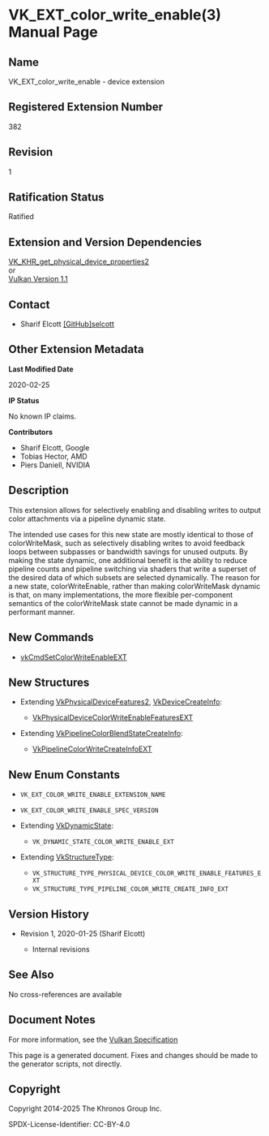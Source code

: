 # VK\_EXT\_color\_write\_enable(3) Manual Page

## Name

VK\_EXT\_color\_write\_enable - device extension



## [](#_registered_extension_number)Registered Extension Number

382

## [](#_revision)Revision

1

## [](#_ratification_status)Ratification Status

Ratified

## [](#_extension_and_version_dependencies)Extension and Version Dependencies

[VK\_KHR\_get\_physical\_device\_properties2](https://registry.khronos.org/vulkan/specs/latest/man/html/VK_KHR_get_physical_device_properties2.html)  
or  
[Vulkan Version 1.1](#versions-1.1)

## [](#_contact)Contact

- Sharif Elcott [\[GitHub\]selcott](https://github.com/KhronosGroup/Vulkan-Docs/issues/new?body=%5BVK_EXT_color_write_enable%5D%20%40selcott%0A%2AHere%20describe%20the%20issue%20or%20question%20you%20have%20about%20the%20VK_EXT_color_write_enable%20extension%2A)

## [](#_other_extension_metadata)Other Extension Metadata

**Last Modified Date**

2020-02-25

**IP Status**

No known IP claims.

**Contributors**

- Sharif Elcott, Google
- Tobias Hector, AMD
- Piers Daniell, NVIDIA

## [](#_description)Description

This extension allows for selectively enabling and disabling writes to output color attachments via a pipeline dynamic state.

The intended use cases for this new state are mostly identical to those of colorWriteMask, such as selectively disabling writes to avoid feedback loops between subpasses or bandwidth savings for unused outputs. By making the state dynamic, one additional benefit is the ability to reduce pipeline counts and pipeline switching via shaders that write a superset of the desired data of which subsets are selected dynamically. The reason for a new state, colorWriteEnable, rather than making colorWriteMask dynamic is that, on many implementations, the more flexible per-component semantics of the colorWriteMask state cannot be made dynamic in a performant manner.

## [](#_new_commands)New Commands

- [vkCmdSetColorWriteEnableEXT](https://registry.khronos.org/vulkan/specs/latest/man/html/vkCmdSetColorWriteEnableEXT.html)

## [](#_new_structures)New Structures

- Extending [VkPhysicalDeviceFeatures2](https://registry.khronos.org/vulkan/specs/latest/man/html/VkPhysicalDeviceFeatures2.html), [VkDeviceCreateInfo](https://registry.khronos.org/vulkan/specs/latest/man/html/VkDeviceCreateInfo.html):
  
  - [VkPhysicalDeviceColorWriteEnableFeaturesEXT](https://registry.khronos.org/vulkan/specs/latest/man/html/VkPhysicalDeviceColorWriteEnableFeaturesEXT.html)
- Extending [VkPipelineColorBlendStateCreateInfo](https://registry.khronos.org/vulkan/specs/latest/man/html/VkPipelineColorBlendStateCreateInfo.html):
  
  - [VkPipelineColorWriteCreateInfoEXT](https://registry.khronos.org/vulkan/specs/latest/man/html/VkPipelineColorWriteCreateInfoEXT.html)

## [](#_new_enum_constants)New Enum Constants

- `VK_EXT_COLOR_WRITE_ENABLE_EXTENSION_NAME`
- `VK_EXT_COLOR_WRITE_ENABLE_SPEC_VERSION`
- Extending [VkDynamicState](https://registry.khronos.org/vulkan/specs/latest/man/html/VkDynamicState.html):
  
  - `VK_DYNAMIC_STATE_COLOR_WRITE_ENABLE_EXT`
- Extending [VkStructureType](https://registry.khronos.org/vulkan/specs/latest/man/html/VkStructureType.html):
  
  - `VK_STRUCTURE_TYPE_PHYSICAL_DEVICE_COLOR_WRITE_ENABLE_FEATURES_EXT`
  - `VK_STRUCTURE_TYPE_PIPELINE_COLOR_WRITE_CREATE_INFO_EXT`

## [](#_version_history)Version History

- Revision 1, 2020-01-25 (Sharif Elcott)
  
  - Internal revisions

## [](#_see_also)See Also

No cross-references are available

## [](#_document_notes)Document Notes

For more information, see the [Vulkan Specification](https://registry.khronos.org/vulkan/specs/latest/html/vkspec.html#VK_EXT_color_write_enable)

This page is a generated document. Fixes and changes should be made to the generator scripts, not directly.

## [](#_copyright)Copyright

Copyright 2014-2025 The Khronos Group Inc.

SPDX-License-Identifier: CC-BY-4.0